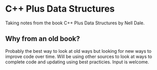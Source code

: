 # C++ Plus Data Structures

Taking notes from the book C++ Plus Data Structures by Nell Dale.

## Why from an old book?

Probably the best way to look at old ways but looking for new ways to improve code over time. Will be using other sources to look at ways to complete code and updating using best practicies. Input is welcome.